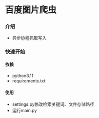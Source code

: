 # 百度图片爬虫

### 介绍
- 异步协程抓取写入
### 快速开始
#### 依赖
- python3.11
- requirements.txt
#### 使用
- settings.py修改检索关键词、文件存储路径
- 运行main.py